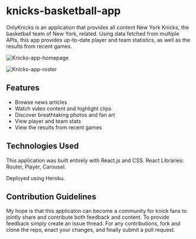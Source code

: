 # knicks-basketball-app

OnlyKnicks is an application that provides all content New York Knicks, the basketball team of New York, related. Using data fetched from multiple APIs, this app provides up-to-date player and team statistics, as well as the results from recent games. 

![Knicks-app-homepage](https://user-images.githubusercontent.com/76262430/111232555-8e19fd80-85a8-11eb-93f2-002c5b1f8048.png)

![Knicks-app-roster](https://user-images.githubusercontent.com/76262430/111232564-907c5780-85a8-11eb-8fdd-32b82e49e573.png)


## Features
- Browse news articles
- Watch video content and highlight clips
- Discover breathtaking photos and fan art
- View player and team stats 
- View the results from recent games

## Technologies Used
This application was built entirely with React.js and CSS.
React Libraries: Router, Player, Carousel.

Deployed using Heroku.

## Contribution Guidelines
My hope is that this applicaton can become a community for knick fans to jointly share and contribute both feedback and content. To provide feedback simply create an issue thread. For any contributions, fork and clone the repo, enact your changes, and finally submit a pull request.